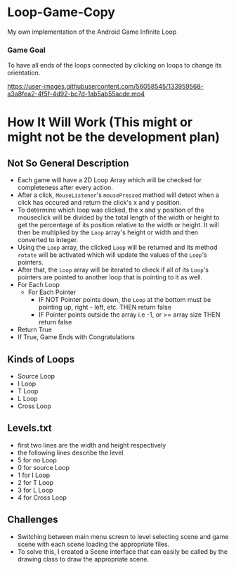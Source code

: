 # Loop-Game-Copy
My own implementation of the Android Game Infinite Loop

### Game Goal
To have all ends of the loops connected by clicking on loops to change its orientation.

https://user-images.githubusercontent.com/56058545/133959568-a3a8fea2-4f5f-4d92-bc7d-1ab5ab55acde.mp4


# How It Will Work (This might or might not be the development plan)

## Not So General Description
* Each game will have a 2D Loop Array which will be checked for completeness after every action.
* After a click, `MouseListener`'s `mousePressed` method will detect when a click has occured and return the click's x and y position. 
* To determine which loop was clicked, the x and y position of the mouseclick will be divided by the total length of the width or height to get the percentage of its position relative to the width or height. It will then be multiplied by the `Loop` array's height or width and then converted to integer.
* Using the `Loop` array, the clicked `Loop` will be returned and its method `rotate` will be activated which will update the values of the `Loop`'s pointers.
* After that, the `Loop` array will be iterated to check if all of its `Loop`'s pointers are pointed to another loop that is pointing to it as well.
* For Each Loop
  * For Each Pointer
    * IF NOT Pointer points down, the `Loop` at the bottom must be pointing up, right - left, etc. THEN return false
    * IF Pointer points outside the array i.e -1, or >= array size THEN return false
* Return True
* If True, Game Ends with Congratulations

## Kinds of Loops
* Source Loop
* I Loop
* T Loop
* L Loop
* Cross Loop

## Levels.txt
* first two lines are the  width and height respectively
* the following lines describe the level
 * 5 for no Loop
 * 0 for source Loop
 * 1 for I Loop
 * 2 for T Loop
 * 3 for L Loop
 * 4 for Cross Loop 

## Challenges
* Switching between main menu screen to level selecting scene and game scene with each scene loading the appropriate files.
 * To solve this, I created a Scene interface that can easily be called by the drawing class to draw the appropriate scene.
